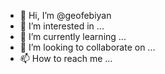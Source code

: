 - 👋 Hi, I’m @geofebiyan
- 👀 I’m interested in ...
- 🌱 I’m currently learning ...
- 💞️ I’m looking to collaborate on ...
- 📫 How to reach me ...

<!---
geofebiyan/geofebiyan is a ✨ special ✨ repository because its `README.md` (this file) appears on your GitHub profile.
You can click the Preview link to take a look at your changes.
--->
